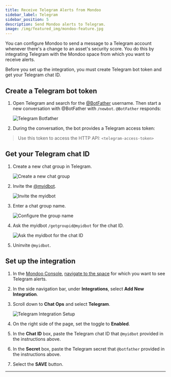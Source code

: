 ```yaml
---
title: Receive Telegram Alerts from Mondoo
sidebar_label: Telegram
sidebar_position: 5
description: Send Mondoo alerts to Telegram.
image: /img/featured_img/mondoo-feature.jpg
---
```


You can configure Mondoo to send a message to a Telegram account whenever there's a change to an asset's security score. You do this by integrating Telegram with the Mondoo space from which you want to receive alerts.

Before you set up the integration, you must create Telegram bot token and get your Telegram chat ID.

## Create a Telegram bot token

1. Open Telegram and search for the [@BotFather](https://telegram.me/botfather) username. Then start a new conversation with @BotFather with `/newbot`. `@BotFather` responds:

   ![Telegram Botfather](/img/platform/maintain/alerting/telegram/telegram-botfather.png)

2. During the conversation, the bot provides a Telegram access token:

> Use this token to access the HTTP API:
> `<telegram-access-token>`

## Get your Telegram chat ID

1. Create a new chat group in Telegram.

   ![Create a new chat group](/img/platform/maintain/alerting/telegram/telegram-new-group.png)

2. Invite the [@myidbot](https://telegram.me/myidbot).

   ![Invite the myidbot](/img/platform/maintain/alerting/telegram/telegram-new-group-idbot.png)

3. Enter a chat group name.

   ![Configure the group name](/img/platform/maintain/alerting/telegram/telegram-new-group-name.png)

4. Ask the myidbot `/getgroupid@myidbot` for the chat ID.

   ![Ask the myidbot for the chat ID](/img/platform/maintain/alerting/telegram/telegram-chatid.png)

5. Uninvite `@myidbot`.

## Set up the integration

1. In the [Mondoo Console](https://console.mondoo.com), [navigate to the space](/platform/start/navigate) for which you want to see Telegram alerts.

2. In the side navigation bar, under **Integrations**, select **Add New Integration**.

3. Scroll down to **Chat Ops** and select **Telegram**.

   ![Telegram Integration Setup](/img/platform/maintain/alerting/telegram/telegram-mondoo-configure.png)

4. On the right side of the page, set the toggle to **Enabled**.

5. In the **Chat ID** box, paste the Telegram chat ID that `@myidbot` provided in the instructions above.

6. In the **Secret** box, paste the Telegram secret that `@botfather` provided in the instructions above.

7. Select the **SAVE** button.

---
